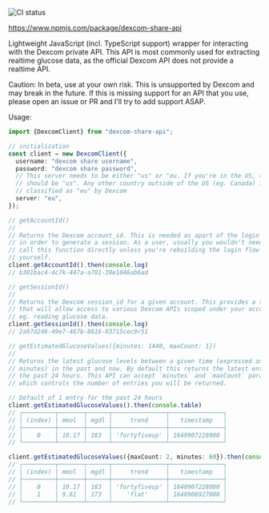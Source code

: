![CI status](https://github.com/aud/dexcom-share-api/actions/workflows/ci.yml/badge.svg)

https://www.npmjs.com/package/dexcom-share-api

Lightweight JavaScript (incl. TypeScript support) wrapper for interacting with
the Dexcom private API. This API is most commonly used for extracting realtime
glucose data, as the official Dexcom API does not provide a realtime API.

Caution: In beta, use at your own risk. This is unsupported by Dexcom and may
break in the future. If this is missing support for an API that you use, please
open an issue or PR and I'll try to add support ASAP.

Usage:

```typescript
import {DexcomClient} from "dexcom-share-api";

// initialization
const client = new DexcomClient({
  username: "dexcom share username",
  password: "dexcom share password",
  // This server needs to be either "us" or "eu. If you're in the US, the server
  // should be "us". Any other country outside of the US (eg. Canada) is
  // classified as "eu" by Dexcom
  server: "eu",
});

// getAccountId()
//
// Returns the Dexcom account_id. This is needed as apart of the login flow,
// in order to generate a session. As a user, usually you wouldn't need to
// call this function directly unless you're rebuilding the login flow
// yourself.
client.getAccountId().then(console.log)
// b301bac4-4c7k-447a-a701-39e1046ab6ad

// getSessionId()
//
// Returns the Dexcom session_id for a given account. This provides a token
// that will allow access to various Dexcom APIs scoped under your account, for
// eg. reading glucose data.
client.getSessionId().then(console.log)
// 2a97d246-49e7-467b-8616-03715cec9r51

// getEstimatedGlucoseValues({minutes: 1440, maxCount: 1})
//
// Returns the latest glucose levels between a given time (expressed as
// minutes) in the past and now. By default this returns the latest entry in
// the past 24 hours. This API can accept `minutes` and `maxCount` params,
// which controls the number of entries you will be returned.

// Default of 1 entry for the past 24 hours
client.getEstimatedGlucoseValues().then(console.table)
// ┌─────────┬───────┬──────┬───────────────┬───────────────┐
// │ (index) │ mmol  │ mgdl │     trend     │   timestamp   │
// ├─────────┼───────┼──────┼───────────────┼───────────────┤
// │    0    │ 10.17 │ 183  │ 'fortyfiveup' │ 1640907228000 │
// └─────────┴───────┴──────┴───────────────┴───────────────┘

client.getEstimatedGlucoseValues({maxCount: 2, minutes: 60}).then(console.table)
// ┌─────────┬───────┬──────┬───────────────┬───────────────┐
// │ (index) │ mmol  │ mgdl │     trend     │   timestamp   │
// ├─────────┼───────┼──────┼───────────────┼───────────────┤
// │    0    │ 10.17 │ 183  │ 'fortyfiveup' │ 1640907228000 │
// │    1    │ 9.61  │ 173  │    'flat'     │ 1640906927000 │
// └─────────┴───────┴──────┴───────────────┴───────────────┘
```
